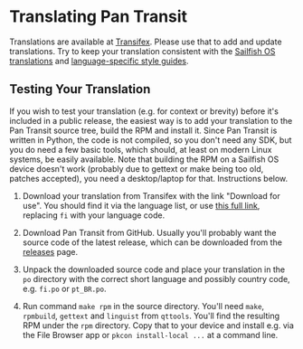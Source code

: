 Translating Pan Transit
=======================

Translations are available at [Transifex][1]. Please use that to add and
update translations. Try to keep your translation consistent with the
[Sailfish OS translations][2] and [language-specific style guides][3].

[1]: https://www.transifex.com/otsaloma/pan-transit/
[2]: https://sailfishos.org/wiki/Translate_the_OS
[3]: https://sailfishos.org/wiki/Translate_the_OS#Style

## Testing Your Translation

If you wish to test your translation (e.g. for context or brevity)
before it's included in a public release, the easiest way is to add your
translation to the Pan Transit source tree, build the RPM and install
it. Since Pan Transit is written in Python, the code is not compiled, so
you don't need any SDK, but you do need a few basic tools, which should,
at least on modern Linux systems, be easily available. Note that
building the RPM on a Sailfish OS device doesn't work (probably due to
gettext or make being too old, patches accepted), you need a
desktop/laptop for that. Instructions below.

1. Download your translation from Transifex with the link "Download for
   use". You should find it via the language list, or
   use [this full link][dl-po], replacing `fi` with your language code.

2. Download Pan Transit from GitHub. Usually you'll probably want the
   source code of the latest release, which can be downloaded from
   the [releases][releases] page.

3. Unpack the downloaded source code and place your translation in the
   `po` directory with the correct short language and possibly country
   code, e.g. `fi.po` or `pt_BR.po`.

4. Run command `make rpm` in the source directory. You'll need `make`,
   `rpmbuild`, `gettext` and `linguist` from `qttools`. You'll find the
   resulting RPM under the `rpm` directory. Copy that to your device and
   install e.g. via the File Browser app or `pkcon install-local ...` at
   a command line.

[dl-po]: https://www.transifex.com/otsaloma/pan-transit/pan-transitpot/fi/download/for_use/
[releases]: https://github.com/otsaloma/pan-transit/releases
